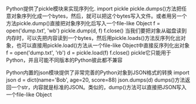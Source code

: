 Python提供了pickle模块来实现序列化.
import pickle
pickle.dumps()方法把任意对象序列化成一个bytes，然后，就可以把这个bytes写入文件。或者用另一个方法pickle.dump()直接把对象序列化后写入一个file-like Object
f = open('dump.txt', 'wb')
pickle.dump(d, f)
f.close()
当我们要把对象从磁盘读到内存时，可以先把内容读到一个bytes，然后用pickle.loads()方法反序列化出对象，也可以直接用pickle.load()方法从一个file-like Object中直接反序列化出对象
f = open('dump.txt', 'rb')
d = pickle.load(f)
f.close()
pickle它只能用于Python，并且可能不同版本的Python彼此都不兼容

Python内置的json模块提供了非常完善的Python对象到JSON格式的转换
import json
d = dict(name='Bob', age=20, score=88)
json.dumps(d)
dumps()方法返回一个str，内容就是标准的JSON。类似的，dump()方法可以直接把JSON写入一个file-like Object



